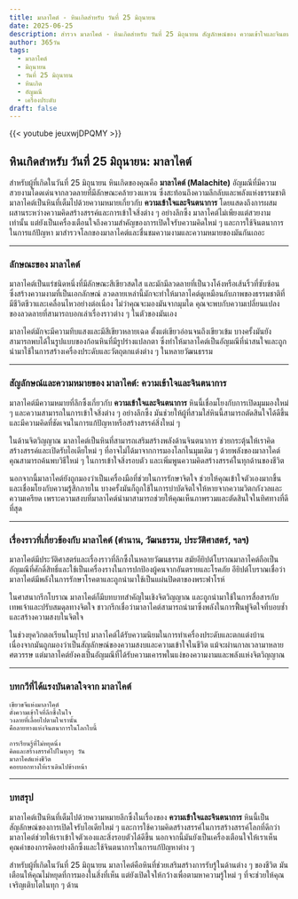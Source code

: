 ```yaml
---
title: มาลาไคต์ - หินเกิดสำหรับ วันที่ 25 มิถุนายน
date: 2025-06-25
description: สำรวจ มาลาไคต์ - หินเกิดสำหรับ วันที่ 25 มิถุนายน สัญลักษณ์ของ ความเข้าใจและจินตนาการ มาเรียนรู้ความหมายลึกซึ้งของหินพิเศษนี้
author: 365วัน
tags:
  - มาลาไคต์
  - มิถุนายน
  - วันที่ 25 มิถุนายน
  - หินเกิด
  - อัญมณี
  - เครื่องประดับ
draft: false
---
```


{{< youtube jeuxwjDPQMY >}}

## หินเกิดสำหรับ วันที่ 25 มิถุนายน: มาลาไคต์

สำหรับผู้ที่เกิดในวันที่ 25 มิถุนายน หินเกิดของคุณคือ **มาลาไคต์ (Malachite)** อัญมณีที่มีความสวยงามโดดเด่นจากลวดลายที่มีลักษณะคล้ายวงแหวน ซึ่งสะท้อนถึงความลึกลับและพลังแห่งธรรมชาติ มาลาไคต์เป็นหินที่เต็มไปด้วยความหมายเกี่ยวกับ **ความเข้าใจและจินตนาการ** โดยแสดงถึงการผสมผสานระหว่างความคิดสร้างสรรค์และการเข้าใจสิ่งต่าง ๆ อย่างลึกซึ้ง มาลาไคต์ไม่เพียงแต่สวยงามเท่านั้น แต่ยังเป็นเครื่องเตือนใจถึงความสำคัญของการเปิดใจรับความคิดใหม่ ๆ และการใช้จินตนาการในการแก้ปัญหา มาสำรวจโลกของมาลาไคต์และชื่นชมความงามและความหมายของมันกันเถอะ

---

### ลักษณะของ มาลาไคต์

มาลาไคต์เป็นแร่ชนิดหนึ่งที่มีลักษณะสีเขียวสดใส และมักมีลวดลายที่เป็นวงโค้งหรือเส้นริ้วที่ซับซ้อน ซึ่งสร้างความงามที่เป็นเอกลักษณ์ ลวดลายเหล่านี้มักจะทำให้มาลาไคต์ดูเหมือนกับภาพของธรรมชาติที่มีชีวิตชีวาและเคลื่อนไหวอย่างต่อเนื่อง ไม่ว่าคุณจะมองมันจากมุมใด คุณจะพบกับความเปลี่ยนแปลงของลวดลายที่สามารถบอกเล่าเรื่องราวต่าง ๆ ในตัวของมันเอง

มาลาไคต์มักจะมีความทึบแสงและมีสีเขียวหลายเฉด ตั้งแต่เขียวอ่อนจนถึงเขียวเข้ม บางครั้งมันยังสามารถพบได้ในรูปแบบของก้อนหินที่มีรูปร่างแปลกตา ซึ่งทำให้มาลาไคต์เป็นอัญมณีที่น่าสนใจและถูกนำมาใช้ในการสร้างเครื่องประดับและวัตถุตกแต่งต่าง ๆ ในหลายวัฒนธรรม

---

### สัญลักษณ์และความหมายของ มาลาไคต์: ความเข้าใจและจินตนาการ

มาลาไคต์มีความหมายที่ลึกซึ้งเกี่ยวกับ **ความเข้าใจและจินตนาการ** หินนี้เชื่อมโยงกับการเปิดมุมมองใหม่ ๆ และความสามารถในการเข้าใจสิ่งต่าง ๆ อย่างลึกซึ้ง มันช่วยให้ผู้ที่สวมใส่หินนี้สามารถตัดสินใจได้ดีขึ้นและมีความคิดที่ชัดเจนในการแก้ปัญหาหรือสร้างสรรค์สิ่งใหม่ ๆ

ในด้านจิตวิญญาณ มาลาไคต์เป็นหินที่สามารถเสริมสร้างพลังด้านจินตนาการ ช่วยกระตุ้นให้เราคิดสร้างสรรค์และเปิดรับไอเดียใหม่ ๆ ที่อาจไม่ได้มาจากการมองโลกในมุมเดิม ๆ ด้วยพลังของมาลาไคต์ คุณสามารถค้นพบวิธีใหม่ ๆ ในการเข้าใจสิ่งรอบตัว และเพิ่มพูนความคิดสร้างสรรค์ในทุกด้านของชีวิต

นอกจากนี้มาลาไคต์ยังถูกมองว่าเป็นเครื่องมือที่ช่วยในการรักษาจิตใจ ช่วยให้คุณเข้าใจตัวเองมากขึ้นและเชื่อมโยงกับความรู้สึกภายใน บางครั้งมันก็ถูกใช้ในการบำบัดจิตใจให้หายจากความวิตกกังวลและความเครียด เพราะความสงบที่มาลาไคต์นำมาสามารถช่วยให้คุณเห็นภาพรวมและตัดสินใจในทิศทางที่ดีที่สุด

---

### เรื่องราวที่เกี่ยวข้องกับ มาลาไคต์ (ตำนาน, วัฒนธรรม, ประวัติศาสตร์, ฯลฯ)

มาลาไคต์มีประวัติศาสตร์และเรื่องราวที่ลึกซึ้งในหลายวัฒนธรรม สมัยอียิปต์โบราณมาลาไคต์ถือเป็นอัญมณีที่ศักดิ์สิทธิ์และใช้เป็นเครื่องรางในการปกป้องผู้คนจากอันตรายและโรคภัย อียิปต์โบราณเชื่อว่ามาลาไคต์มีพลังในการรักษาโรคตาและถูกนำมาใช้เป็นแผ่นปิดตาของพระฟาโรห์

ในศาสนากรีกโบราณ มาลาไคต์ก็มีบทบาทสำคัญในเชิงจิตวิญญาณ และถูกนำมาใช้ในการสื่อสารกับเทพเจ้าและปรับสมดุลทางจิตใจ ชาวกรีกเชื่อว่ามาลาไคต์สามารถนำมาซึ่งพลังในการฟื้นฟูจิตใจที่บอบช้ำและสร้างความสงบในจิตใจ

ในช่วงยุควิกตอเรียนในยุโรป มาลาไคต์ได้รับความนิยมในการทำเครื่องประดับและตกแต่งบ้าน เนื่องจากมันถูกมองว่าเป็นสัญลักษณ์ของความสงบและความเข้าใจในชีวิต แม้จะผ่านกาลเวลามาหลายศตวรรษ แต่มาลาไคต์ยังคงเป็นอัญมณีที่ได้รับความเคารพในแง่ของความงามและพลังแห่งจิตวิญญาณ

---

### บทกวีที่ได้แรงบันดาลใจจาก มาลาไคต์

```
เขียวขจีแห่งมาลาไคต์
ดั่งความเข้าใจที่ลึกซึ้งในใจ
วงลายที่เลื้อยไปตามใจเรานั้น
คือลายทางแห่งจินตนาการในโลกใบนี้

การเรียนรู้ที่ไม่หยุดนิ่ง
คิดและสร้างสรรค์ไปในทุกๆ วัน
มาลาไคต์แห่งชีวิต
คอยบอกทางให้เราเดินไปข้างหน้า
```

---

### บทสรุป

มาลาไคต์เป็นหินที่เต็มไปด้วยความหมายลึกซึ้งในเรื่องของ **ความเข้าใจและจินตนาการ** หินนี้เป็นสัญลักษณ์ของการเปิดใจรับไอเดียใหม่ ๆ และการใช้ความคิดสร้างสรรค์ในการสร้างสรรค์โลกที่ดีกว่า มาลาไคต์ช่วยให้เราเข้าใจตัวเองและสิ่งรอบตัวได้ดีขึ้น นอกจากนี้มันยังเป็นเครื่องเตือนใจให้เราเห็นคุณค่าของการคิดอย่างลึกซึ้งและใช้จินตนาการในการแก้ปัญหาต่าง ๆ

สำหรับผู้ที่เกิดในวันที่ 25 มิถุนายน มาลาไคต์คือหินที่ช่วยเสริมสร้างการรับรู้ในด้านต่าง ๆ ของชีวิต มันเตือนให้คุณไม่หยุดที่การมองในสิ่งที่เห็น แต่ยังเปิดใจให้กว้างเพื่อตามหาความรู้ใหม่ ๆ ที่จะช่วยให้คุณเจริญเติบโตในทุก ๆ ด้าน